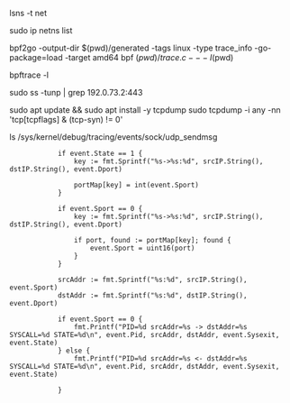 lsns -t net


sudo ip netns list


bpf2go -output-dir $(pwd)/generated -tags linux -type trace_info -go-package=load -target amd64 bpf $(pwd)/trace.c -- -I$(pwd)

bpftrace -l

sudo ss -tunp | grep 192.0.73.2:443


sudo apt update && sudo apt install -y tcpdump
sudo tcpdump -i any -nn 'tcp[tcpflags] & (tcp-syn) != 0'

ls /sys/kernel/debug/tracing/events/sock/udp_sendmsg


				if event.State == 1 {
					key := fmt.Sprintf("%s->%s:%d", srcIP.String(), dstIP.String(), event.Dport)

					portMap[key] = int(event.Sport)
				}

				if event.Sport == 0 {
					key := fmt.Sprintf("%s->%s:%d", srcIP.String(), dstIP.String(), event.Dport)

					if port, found := portMap[key]; found {
						event.Sport = uint16(port)
					}
				}

				srcAddr := fmt.Sprintf("%s:%d", srcIP.String(), event.Sport)
				dstAddr := fmt.Sprintf("%s:%d", dstIP.String(), event.Dport)

				if event.Sport == 0 {
					fmt.Printf("PID=%d srcAddr=%s -> dstAddr=%s  SYSCALL=%d STATE=%d\n", event.Pid, srcAddr, dstAddr, event.Sysexit, event.State)
				} else {
					fmt.Printf("PID=%d srcAddr=%s <- dstAddr=%s  SYSCALL=%d STATE=%d\n", event.Pid, srcAddr, dstAddr, event.Sysexit, event.State)

				}




